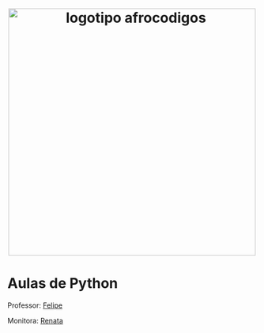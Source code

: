 <h1 align="center">
  <img src="assets/image/logotipo-afrocodigos.png" alt="logotipo afrocodigos" width="500">
</h1>

# Aulas de Python

Professor: [Felipe](https://github.com/lipemorais)

Monitora: [Renata](https://github.com/repereira) 